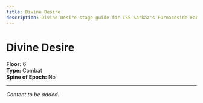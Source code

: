 ```yaml
---
title: Divine Desire
description: Divine Desire stage guide for IS5 Sarkaz's Furnaceside Fables
---
```


# Divine Desire

**Floor:** 6  
**Type:** Combat  
**Spine of Epoch:** No  

---

*Content to be added.*
